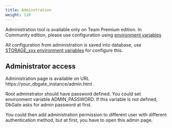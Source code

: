 ```yaml
---
title: Adminstration
weight: 110
---
```


Administration tool is available only on Team Premium edition. In Community edition, please use configuration using [environment variables](/env-variables)

All configuration from administration is saved into database, use [STORAGE_xxx environment variables](/env-variables/#premium-edition-configuration) for configure this.

## Administrator access

Administration page is available on URL https://your_dbgate_instance/admin.html . 

Root adminstrator should have password defined. You could set environment variable ADMIN_PASSWORD. If this variable is not defined, DbGate asks for admin password at first.

You could then add administration permission to different user with different authentication method, but at first, you have to open this admin page.

